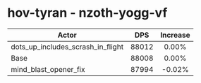 # hov-tyran - nzoth-yogg-vf
| Actor | DPS | Increase |
|---|:---:|:---:|
|dots_up_includes_scrash_in_flight|88012|0.00%|
|Base|88008|0.00%|
|mind_blast_opener_fix|87994|-0.02%|
